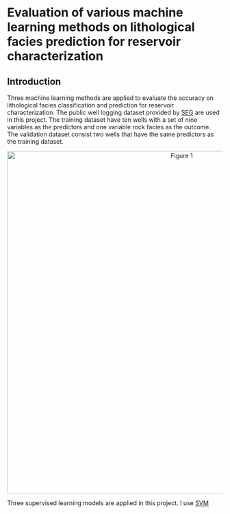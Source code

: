# Evaluation of various machine learning methods on lithological facies prediction for reservoir characterization

## Introduction
Three machine learning methods are applied to evaluate the accuracy on lithological facies classification and prediction for reservoir characterization. The public well logging dataset provided by [SEG](http://www.seg.org) are used in this project. The training dataset have ten wells with a set of nine variables as the predictors and one variable rock facies as the outcome. The validation dataset consist two wells that have the same predictors as the training dataset.

<p align="center">
 <img src="https://user-images.githubusercontent.com/110936252/184386376-e2e00f8a-6cda-429c-9e20-db2632d716d3.png" alt="Figure 1" width="800"/>
</p>


Three supervised learning models are applied in this project.
I use [SVM](svm.ipynb)
